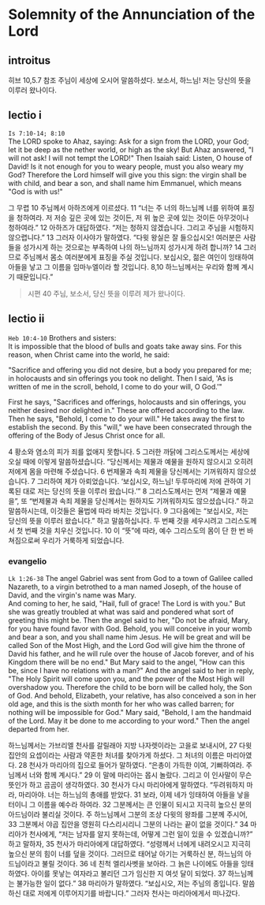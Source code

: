 # Solemnity of the Annunciation of the Lord


## introitus
히브 10,5.7 참조
주님이 세상에 오시어 말씀하셨다. 보소서, 하느님! 저는 당신의 뜻을 이루러 왔나이다.

## lectio i
`Is 7:10-14; 8:10`  
The LORD spoke to Ahaz, saying:
Ask for a sign from the LORD, your God;
let it be deep as the nether world, or high as the sky!
But Ahaz answered,
"I will not ask! I will not tempt the LORD!"
Then Isaiah said:
Listen, O house of David!
Is it not enough for you to weary people,
must you also weary my God?
Therefore the Lord himself will give you this sign:
the virgin shall be with child, and bear a son,
and shall name him Emmanuel,
which means "God is with us!"

그 무렵 10 주님께서 아하즈에게 이르셨다.
11 “너는 주 너의 하느님께 너를 위하여 표징을 청하여라.
저 저승 깊은 곳에 있는 것이든,
저 위 높은 곳에 있는 것이든 아무것이나 청하여라.”
12 아하즈가 대답하였다.
“저는 청하지 않겠습니다. 그리고 주님을 시험하지 않으렵니다.”
13 그러자 이사야가 말하였다. “다윗 왕실은 잘 들으십시오!
여러분은 사람들을 성가시게 하는 것으로는 부족하여
나의 하느님까지 성가시게 하려 합니까?
14 그러므로 주님께서 몸소 여러분에게 표징을 주실 것입니다.
보십시오, 젊은 여인이 잉태하여 아들을 낳고
그 이름을 임마누엘이라 할 것입니다.
8,10 하느님께서는 우리와 함께 계시기 때문입니다.”



> 시편 40 주님, 보소서, 당신 뜻을 이루려 제가 왔나이다.

## lectio ii
`Heb 10:4-10` Brothers and sisters:  
It is impossible that the blood of bulls and goats
take away sins.
For this reason, when Christ came into the world, he said:

"Sacrifice and offering you did not desire,
but a body you prepared for me;
in holocausts and sin offerings you took no delight.
Then I said, 'As is written of me in the scroll,
behold, I come to do your will, O God.'"

First he says, "Sacrifices and offerings,
holocausts and sin offerings,
you neither desired nor delighted in."
These are offered according to the law.
Then he says, "Behold, I come to do your will."
He takes away the first to establish the second.
By this "will," we have been consecrated
through the offering of the Body of Jesus Christ once for all.


4 황소와 염소의 피가 죄를 없애지 못합니다.
5 그러한 까닭에 그리스도께서는 세상에 오실 때에 이렇게 말씀하셨습니다.
“당신께서는 제물과 예물을 원하지 않으시고
오히려 저에게 몸을 마련해 주셨습니다.
6 번제물과 속죄 제물을 당신께서는 기꺼워하지 않으셨습니다.
7 그리하여 제가 아뢰었습니다.
‘보십시오, 하느님! 두루마리에 저에 관하여 기록된 대로
저는 당신의 뜻을 이루러 왔습니다.’”
8 그리스도께서는 먼저 “제물과 예물을”, 또 “번제물과 속죄 제물을
당신께서는 원하지도 기꺼워하지도 않으셨습니다.” 하고 말씀하시는데,
이것들은 율법에 따라 바치는 것입니다.
9 그다음에는 “보십시오, 저는 당신의 뜻을 이루러 왔습니다.” 하고 말씀하십니다.
두 번째 것을 세우시려고 그리스도께서 첫 번째 것을 치우신 것입니다.
10 이 “뜻”에 따라, 예수 그리스도의 몸이 단 한 번 바쳐짐으로써
우리가 거룩하게 되었습니다.

### evangelio
`Lk 1:26-38` The angel Gabriel was sent from God to a town of Galilee called Nazareth,
to a virgin betrothed to a man named Joseph, of the house of David, and the virgin's name was Mary.  
And coming to her, he said,
"Hail, full of grace! The Lord is with you."
But she was greatly troubled at what was said
and pondered what sort of greeting this might be.
Then the angel said to her,
"Do not be afraid, Mary,
for you have found favor with God.
Behold, you will conceive in your womb and bear a son,
and you shall name him Jesus.
He will be great and will be called Son of the Most High,
and the Lord God will give him the throne of David his father,
and he will rule over the house of Jacob forever,
and of his Kingdom there will be no end."
But Mary said to the angel,
"How can this be,
since I have no relations with a man?"
And the angel said to her in reply,
"The Holy Spirit will come upon you,
and the power of the Most High will overshadow you.
Therefore the child to be born
will be called holy, the Son of God.
And behold, Elizabeth, your relative,
has also conceived a son in her old age,
and this is the sixth month for her who was called barren;
for nothing will be impossible for God."
Mary said, "Behold, I am the handmaid of the Lord.
May it be done to me according to your word."
Then the angel departed from her.


하느님께서는 가브리엘 천사를 갈릴래아 지방 나자렛이라는 고을로 보내시어,
27 다윗 집안의 요셉이라는 사람과 약혼한 처녀를 찾아가게 하셨다.
그 처녀의 이름은 마리아였다.
28 천사가 마리아의 집으로 들어가 말하였다.
“은총이 가득한 이여, 기뻐하여라. 주님께서 너와 함께 계시다.”
29 이 말에 마리아는 몹시 놀랐다.
그리고 이 인사말이 무슨 뜻인가 하고 곰곰이 생각하였다.
30 천사가 다시 마리아에게 말하였다.
“두려워하지 마라, 마리아야. 너는 하느님의 총애를 받았다.
31 보라, 이제 네가 잉태하여 아들을 낳을 터이니 그 이름을 예수라 하여라.
32 그분께서는 큰 인물이 되시고
지극히 높으신 분의 아드님이라 불리실 것이다.
주 하느님께서 그분의 조상 다윗의 왕좌를 그분께 주시어,
33 그분께서 야곱 집안을 영원히 다스리시리니
그분의 나라는 끝이 없을 것이다.”
34 마리아가 천사에게, “저는 남자를 알지 못하는데,
어떻게 그런 일이 있을 수 있겠습니까?” 하고 말하자,
35 천사가 마리아에게 대답하였다.
“성령께서 너에게 내려오시고
지극히 높으신 분의 힘이 너를 덮을 것이다.
그러므로 태어날 아기는 거룩하신 분,
하느님의 아드님이라고 불릴 것이다.
36 네 친척 엘리사벳을 보아라.
그 늙은 나이에도 아들을 잉태하였다.
아이를 못낳는 여자라고 불리던 그가 임신한 지 여섯 달이 되었다.
37 하느님께는 불가능한 일이 없다.”
38 마리아가 말하였다.
“보십시오, 저는 주님의 종입니다.
말씀하신 대로 저에게 이루어지기를 바랍니다.”
그러자 천사는 마리아에게서 떠나갔다.
